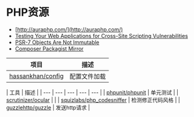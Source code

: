 # PHP资源

* [http://auraphp.com/](http://auraphp.com/)
* [Testing Your Web Applications for Cross-Site Scripting Vulnerabilities](https://technet.microsoft.com/en-us/library/cc512662.aspx)
* [PSR-7 Objects Are Not Immutable](http://andrew.carterlunn.co.uk/programming/2016/05/22/psr-7-is-not-immutable.html)
* [Composer Packagist Mirror](https://packagist.laravel-china.org/)

| 项目 | 描述 |
| --- | --- |
| [hassankhan/config](https://packagist.org/packages/hassankhan/config) | 配置文件加载 |

| 工具 | 描述 |
| --- | --- | --- | --- | --- |
| [phpunit/phpunit](https://packagist.org/packages/phpunit/phpunit) | 单元测试 |
| [scrutinizer/ocular](https://packagist.org/packages/scrutinizer/ocular) |  |
| [squizlabs/php\_codesniffer](https://packagist.org/packages/squizlabs/php_codesniffer) | 检测修正代码风格 |
| [guzzlehttp/guzzle](https://packagist.org/packages/guzzlehttp/guzzle) | 发送http请求 |



